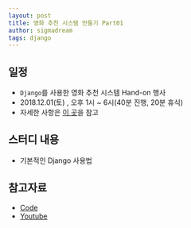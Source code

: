 ```yaml
---
layout: post
title: 영화 추천 시스템 만들기 Part01
author: sigmadream
tags: django
---
```


## 일정

* `Django`를 사용한 영화 추천 시스템 Hand-on 행사
* 2018.12.01(토) , 오후 1시 ~ 6시(40분 진행, 20분 휴식)
* 자세한 사항은 [이 곳](https://festa.io/events/145)을 참고

## 스터디 내용

* 기본적인 Django 사용법

## 참고자료

* [Code](https://github.com/djangobusan/recommender-system-hands-on-part1)
* [Youtube](https://www.youtube.com/watch?v=RypYycWvHaA)
